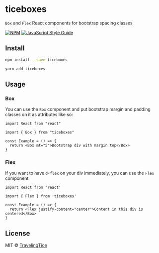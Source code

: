 # ticeboxes

`Box` and `Flex` React components for bootstrap spacing classes

[![NPM](https://img.shields.io/npm/v/ticeboxes.svg)](https://www.npmjs.com/package/ticeboxes) [![JavaScript Style Guide](https://img.shields.io/badge/code_style-standard-brightgreen.svg)](https://standardjs.com)

## Install

```bash
npm install --save ticeboxes

yarn add ticeboxes
```

## Usage

### Box

You can use the `Box` component and put bootstrap margin and padding classes on it as attributes like so:

```tsx
import React from "react"

import { Box } from "ticeboxes"

const Example = () => {
  return <Box mt="5">Bootstrap div with margin top</Box>
}
```

### Flex

If you want to have `d-flex` on your div immediately, you can use the `Flex` component

```tsx
import React from 'react'

import { Flex } from 'ticeboxes'

const Example = () => {
  return <Flex justify-content="center">Content in this div is centered</Box>
}
```

## License

MIT © [TravelingTice](https://github.com/TravelingTice)
